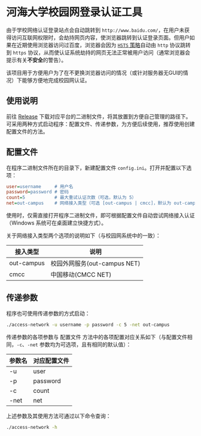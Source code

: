 # 河海大学校园网登录认证工具

由于学校网络认证登录站点会自动跳转到 `http://www.baidu.com/`，在用户未获得访问互联网权限时，会劫持网页内容，使浏览器跳转到认证登录页面。但用户如果在近期使用浏览器访问过百度，浏览器会因为 [`HSTS` 策略](https://developer.mozilla.org/zh-CN/docs/Web/HTTP/Headers/Strict-Transport-Security)自动由 `http` 协议跳转到 `https` 协议，从而使认证系统劫持的网页无法正常被用户访问（通常浏览器会提示有关**不安全**的警告）。

该项目用于方便用户为了在不更换浏览器访问的情况（或针对服务器无GUI的情况）下能够方便地完成校园网认证。

## 使用说明

前往 [Release](https://github.com/yin1999/access-to-campus-network/releases/latest) 下载对应平台的二进制文件，将其放置到方便自己管理的路径下。可采用两种方式启动程序：配置文件、传递参数，为方便后续使用，推荐使用创建配置文件的方法。

## 配置文件

在程序二进制文件所在的目录下，新建配置文件 `config.ini`。打开并配置以下选项：

```ini
user=username     # 用户名
password=password # 密码
count=5           # 最大重试认证次数（可选，默认为 5）
net=out-campus    # 网络接入类型（可选 [out-campus | cmcc]，默认为 out-campus）
```

使用时，仅需直接打开程序二进制文件，即可根据配置文件自动尝试网络接入认证（Windows 系统可在桌面建立快捷方式）。

关于网络接入类型两个选项的说明如下（与校园网系统中的一致）：

| 接入类型 | 说明 |
| ------- | ---- |
| out-campus | 校园外网服务(out-campus NET) |
| cmcc | 中国移动(CMCC NET) |

## 传递参数

程序也可使用传递参数的方式启动：

```bash
./access-network -u username -p password -c 5 -net out-campus
```

传递参数的各项参数与 配置文件 方法中的各项配置对应关系如下（与配置文件相同，`-c`、`-net` 参数均为可选项，且有相同的默认值）：

| 参数名 | 对应配置文件 |
| ----- | ---------- |
| -u | user |
| -p | password |
| -c | count |
| -net | net |

上述参数及其使用方法可通过以下命令查询：

```bash
./access-network -h
```
